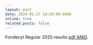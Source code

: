 ```yaml
---
layout: post
date: 2024-01-27 16:59:00-0400
inline: true
related_posts: false
---
```


Fondecyt Regular 2025 results [pdf ANID](https://s3.us-east-1.amazonaws.com/documentos.anid.cl/proyecto-investigacion/2025/regular/fallo/Nomina_seleccionados_REG2025.pdf).
